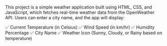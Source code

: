 This project is a simple weather application built using HTML, CSS, and JavaScript, which fetches real-time weather data from the OpenWeather API. Users can enter a city name, and the app will display:

✅ Current Temperature (in Celsius)
✅ Wind Speed (in km/hr)
✅ Humidity Percentage
✅ City Name
✅ Weather Icon (Sunny, Cloudy, or Rainy based on temperature)
